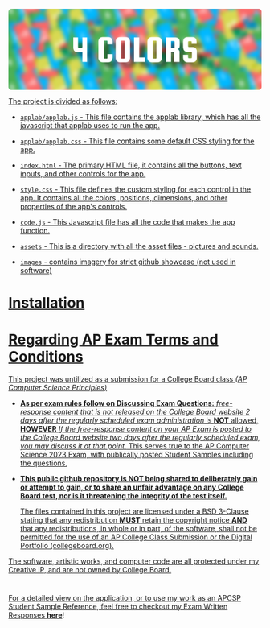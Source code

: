 <a href="#"><img align="center" src="images/logo.png" alt="4 Colors">

The project is divided as follows:

* `applab/applab.js` - This file contains the applab library, which has all the
  javascript that applab uses to run the app. 

* `applab/applab.css` - This file contains some default CSS styling for the app.

* `index.html` - The primary HTML file, it contains all the buttons, text inputs, and other controls for
  the app.

* `style.css` - This file defines the custom styling for each control in the
  app. It contains all the colors, positions, dimensions, and other properties of the app's controls.

* `code.js` - This Javascript file has all the code that makes the app function.

* `assets` - This is a directory with all the asset files - pictures and sounds.

* `images` - contains imagery for strict github showcase (not used in software) 

# Installation

# Regarding AP Exam Terms and Conditions

This project was untilized as a submission for a College Board class *(AP Computer Science Principles)*
* **<ins>As per exam rules follow on Discussing Exam Questions:</ins>** *free-response content that is not released on the College Board website 2 days after the regularly scheduled exam administration* is **NOT** allowed, **HOWEVER** *If the free-response content on your AP Exam is posted to the College Board website two days after the regularly scheduled exam, you may discuss it at that point.* This serves true to the AP Computer Science 2023 Exam, with publically posted Student Samples including the questions.
* **This public github repository is <ins>NOT</ins> being shared to deliberately gain or attempt to gain, or to share an unfair advantage on any College Board test, nor is it threatening the integrity of the test itself.**

   The files contained in this project are <ins>licensed under a BSD 3-Clause</ins> stating that any redistribution <ins>**MUST**</ins> retain the copyright notice <ins>**AND**</ins> that any redistributions, in whole or in part, of the software, shall not be permitted for the use of an AP College Class Submission or the Digital Portfolio (collegeboard.org). 

The software, artistic works, and computer code are all protected under my Creative IP, and are not owned by College Board. 

# 

For a detailed view on the application, or to use my work as an APCSP Student Sample Reference, feel free to checkout my Exam Written Responses <a href="https://github.com/Ninja-Talon/4-Colors/blob/main/images/writtenResponses.pdf">**here**</a>!
